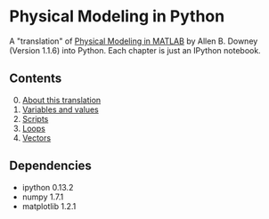 Physical Modeling in Python
===========================

A "translation" of [Physical Modeling in
MATLAB](http://greenteapress.com/matlab/) by Allen B. Downey 
(Version 1.1.6) into Python. Each chapter is just an IPython notebook.


Contents
--------

0. [About this translation](http://nbviewer.ipython.org/urls/raw.github.com/vanzaj/physical_modeling_python/master/00_About.ipynb)
1. [Variables and values](http://nbviewer.ipython.org/urls/raw.github.com/vanzaj/physical_modeling_python/master/01_Variables.ipynb)
2. [Scripts](http://nbviewer.ipython.org/urls/raw.github.com/vanzaj/physical_modeling_python/master/02_Scripts.ipynb)
3. [Loops](http://nbviewer.ipython.org/urls/raw.github.com/vanzaj/physical_modeling_python/master/03_Loops.ipynb)
3. [Vectors](http://nbviewer.ipython.org/urls/raw.github.com/vanzaj/physical_modeling_python/master/04_Vectors.ipynb)


Dependencies
------------

- ipython 0.13.2
- numpy 1.7.1
- matplotlib 1.2.1
